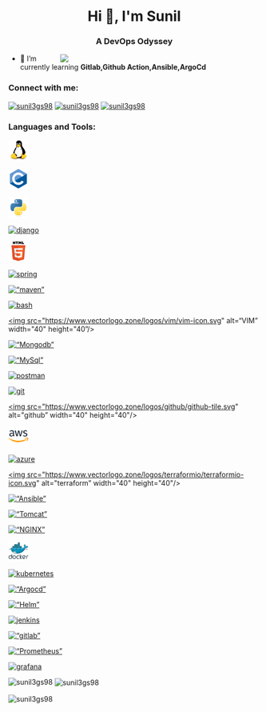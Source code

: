 <h1 align="center">Hi 👋, I'm Sunil</h1>
<h3 align="center">A DevOps Odyssey</h3>
<img align="right"  width="400" src="https://cdn.faun.dev/prod/media/public/original_images/DevOps-min.gif">

- 🌱 I’m currently learning **Gitlab,Github Action,Ansible,ArgoCd**

<h3 align="left">Connect with me:</h3>
<p align="left">
<a href="https://linkedin.com/in/sunil3gs98" target="blank"><img align="center" src="https://raw.githubusercontent.com/rahuldkjain/github-profile-readme-generator/master/src/images/icons/Social/linked-in-alt.svg" alt="sunil3gs98" height="30" width="40" /></a>
<a href="https://instagram.com/sunil3gs98" target="blank"><img align="center" src="https://raw.githubusercontent.com/rahuldkjain/github-profile-readme-generator/master/src/images/icons/Social/instagram.svg" alt="sunil3gs98" height="30" width="40" /></a>
<a href="https://www.hackerrank.com/sunil3gs98" target="blank"><img align="center" src="https://raw.githubusercontent.com/rahuldkjain/github-profile-readme-generator/master/src/images/icons/Social/hackerrank.svg" alt="sunil3gs98" height="30" width="40" /></a>
</p>

<h3 align="left">Languages and Tools:</h3>

<p align="left">  <a href="https://www.linux.org/" target="_blank" rel="noreferrer"> <img src="https://raw.githubusercontent.com/devicons/devicon/master/icons/linux/linux-original.svg" alt="linux" width="40" height="40"/> </a> 

<a href="https://www.cprogramming.com/" target="_blank" rel="noreferrer"><img src="https://raw.githubusercontent.com/devicons/devicon/master/icons/c/c-original.svg" alt="c" width="40" height="40"/> </a> 

<a href="https://www.python.org" target="_blank" rel="noreferrer"> <img src="https://raw.githubusercontent.com/devicons/devicon/master/icons/python/python-original.svg" alt="python" width="40" height="40"/> </a> 

<a href="https://www.djangoproject.com/" target="_blank" rel="noreferrer"> <img src="https://cdn.worldvectorlogo.com/logos/django.svg" alt="django" width="40" height="40"/> </a> 

<a href="https://html.spec.whatwg.org" target="_blank" rel="noreferrer"> <img src="https://raw.githubusercontent.com/devicons/devicon/master/icons/html5/html5-original-wordmark.svg" alt="html5" width="40" height="40"/> </a>

<a href="https://spring.io/" target="_blank" rel="noreferrer"> <img src="https://www.vectorlogo.zone/logos/springio/springio-icon.svg" alt="spring" width="40" height="40"/> </a> 

<a href="https://maven.apache.org" target="_blank" rel="noreferrer"> <img src="https://www.vectorlogo.zone/logos/apache_maven/apache_maven-icon.svg" alt=“maven” width="40" height="40"/> </a> 

<a href="https://www.gnu.org/software/bash/" target="_blank" rel="noreferrer"> <img src="https://www.vectorlogo.zone/logos/gnu_bash/gnu_bash-icon.svg" alt="bash" width="40" height="40"/> </a> 

<a href="https://www.vim.org" target="_blank" rel="noreferrer"> <img src="https://www.vectorlogo.zone/logos/vim/vim-icon.svg" alt=“VIM” width="40" height="40”/> </a> 

<a href="https://www.mongodb.com" target="_blank" rel="noreferrer"> <img src="https://www.vectorlogo.zone/logos/mongodb/mongodb-icon.svg" alt=“Mongodb” width="40" height="40"/> </a>

<a href="https://www.mysql.com" target="_blank" rel="noreferrer"> <img src="https://www.vectorlogo.zone/logos/mysql/mysql-icon.svg" alt=“MySql” width="40" height="40"/> </a>

<a href="https://postman.com" target="_blank" rel="noreferrer"> <img src="https://www.vectorlogo.zone/logos/getpostman/getpostman-icon.svg" alt="postman" width="40" height="40"/> </a> 

<a href="https://git-scm.com/" target="_blank" rel="noreferrer"> <img src="https://www.vectorlogo.zone/logos/git-scm/git-scm-icon.svg" alt="git" width="40" height="40"/> </a> 

<a href="https://github.com"  target="_blank" rel="noreferrer"> <img src="https://www.vectorlogo.zone/logos/github/github-tile.svg" alt="github” width="40" height="40"/> </a>

 <a href="https://aws.amazon.com" target="_blank" rel="noreferrer"> <img src="https://raw.githubusercontent.com/devicons/devicon/master/icons/amazonwebservices/amazonwebservices-original-wordmark.svg" alt="aws" width="40" height="40"/> </a> 

<a href="https://azure.microsoft.com/en-in" target="_blank" rel="noreferrer"> <img src="https://www.vectorlogo.zone/logos/microsoft_azure/microsoft_azure-icon.svg" alt="azure" width="40" height="40"/> </a>

<a href="https://www.terraform.io"  target="_blank" rel="noreferrer"> <img src="https://www.vectorlogo.zone/logos/terraformio/terraformio-icon.svg" alt="terraform” width="40" height="40"/> </a> 

<a href="https://www.ansible.com" target="_blank" rel="noreferrer"> <img src="https://www.vectorlogo.zone/logos/ansible/ansible-icon.svg" alt=“Ansible” width="40" height="40"/> </a> 

<a href="https://tomcat.apache.org" target="_blank" rel="noreferrer"> <img src="https://www.vectorlogo.zone/logos/apache_tomcat/apache_tomcat-icon.svg" alt=“Tomcat” width="40" height="40"/> </a> 

<a href="https://nginx.org" target="_blank" rel="noreferrer"> <img src="https://www.vectorlogo.zone/logos/nginx/nginx-icon.svg" alt=“NGINX” width="40" height="40"/> </a>

 <a href="https://www.docker.com/" target="_blank" rel="noreferrer"> <img src="https://raw.githubusercontent.com/devicons/devicon/master/icons/docker/docker-original-wordmark.svg" alt="docker" width="40" height="40"/> </a>
 
<a href="https://kubernetes.io" target="_blank" rel="noreferrer"> <img src="https://www.vectorlogo.zone/logos/kubernetes/kubernetes-icon.svg" alt="kubernetes" width="40" height="40"/> </a> 

<a href="https://argo-cd.readthedocs.io/en/stable/" target="_blank" rel="noreferrer"> <img src="https://www.vectorlogo.zone/logos/argoprojio/argoprojio-icon.svg" alt=“Argocd” width="40" height="40"/> </a>

<a href="https://helm.sh" target="_blank" rel="noreferrer"> <img src="https://www.vectorlogo.zone/logos/helmsh/helmsh-icon.svg" alt=“Helm” width="40" height="40"/> </a>

<a href="https://www.jenkins.io" target="_blank" rel="noreferrer"> <img src="https://www.vectorlogo.zone/logos/jenkins/jenkins-icon.svg" alt="jenkins" width="40" height="40"/> </a> 

<a href="https://gitlab.io/" target="_blank" rel="noreferrer"> <img src="https://www.vectorlogo.zone/logos/gitlab/gitlab-tile.svg" alt=“gitlab” width="40" height="40"/> </a>

<a href="https://Prometheus.io/" target="_blank" rel="noreferrer"> <img src="https://www.vectorlogo.zone/logos/prometheusio/prometheusio-icon.svg" alt=“Prometheus” width="40" height="40"/> </a>

<a href="https://grafana.com" target="_blank" rel="noreferrer"> <img src="https://www.vectorlogo.zone/logos/grafana/grafana-icon.svg" alt="grafana" width="40" height="40"/> </a> 
  
</p>

<p><img align="left" src="https://github-readme-stats.vercel.app/api/top-langs?username=sunil3gs98&show_icons=true&locale=en&layout=compact" alt="sunil3gs98" /></p>

<p>&nbsp;<img align="center" src="https://github-readme-stats.vercel.app/api?username=sunil3gs98&show_icons=true&locale=en" alt="sunil3gs98" /></p>

<p><img align="center" src="https://github-readme-streak-stats.herokuapp.com/?user=sunil3gs98&" alt="sunil3gs98" /></p>
